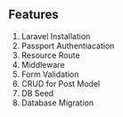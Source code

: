 ## Features

1. Laravel Installation
2. Passport Authentiacation
3. Resource Route
4. Middleware
5. Form Validation
6. CRUD for Post Model
7. DB Seed
8. Database Migration
